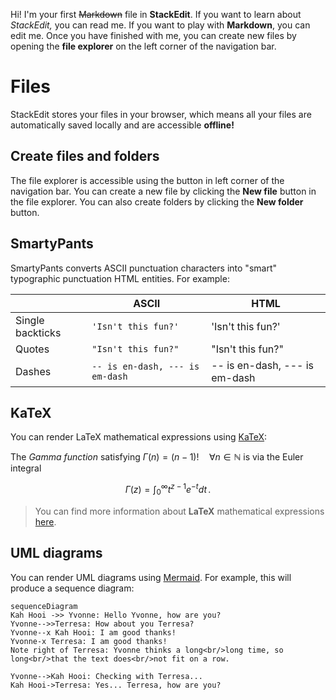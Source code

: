Hi! I'm your first ~~Markdown~~ file in **StackEdit**. If you want to learn about *StackEdit,* you can read me. If you want to play with **Markdown**, you can edit me. Once you have finished with me, you can create new files by opening the **file explorer** on the left corner of the navigation bar.
# Files

StackEdit stores your files in your browser, which means all your files are automatically saved locally and are accessible **offline!**

## Create files and folders

The file explorer is accessible using the button in left corner of the navigation bar. You can create a new file by clicking the **New file** button in the file explorer. You can also create folders by clicking the **New folder** button.

## SmartyPants

SmartyPants converts ASCII punctuation characters into "smart" typographic punctuation HTML entities. For example:

|                |ASCII                          |HTML                         |
|----------------|-------------------------------|-----------------------------|
|Single backticks|`'Isn't this fun?'`            |'Isn't this fun?'            |
|Quotes          |`"Isn't this fun?"`            |"Isn't this fun?"            |
|Dashes          |`-- is en-dash, --- is em-dash`|-- is en-dash, --- is em-dash|

## KaTeX

You can render LaTeX mathematical expressions using [KaTeX](https://khan.github.io/KaTeX/):

The *Gamma function* satisfying $\Gamma(n) = (n-1)!\quad\forall n\in\mathbb N$ is via the Euler integral

$$
\Gamma(z) = \int_0^\infty t^{z-1}e^{-t}dt\,.
$$

> You can find more information about **LaTeX** mathematical expressions [here](http://meta.math.stackexchange.com/questions/5020/mathjax-basic-tutorial-and-quick-reference).

## UML diagrams

You can render UML diagrams using [Mermaid](https://mermaidjs.github.io/). For example, this will produce a sequence diagram:

```mermaid
sequenceDiagram
Kah Hooi ->> Yvonne: Hello Yvonne, how are you?
Yvonne-->>Terresa: How about you Terresa?
Yvonne--x Kah Hooi: I am good thanks!
Yvonne-x Terresa: I am good thanks!
Note right of Terresa: Yvonne thinks a long<br/>long time, so long<br/>that the text does<br/>not fit on a row.

Yvonne-->Kah Hooi: Checking with Terresa...
Kah Hooi->Terresa: Yes... Terresa, how are you?
